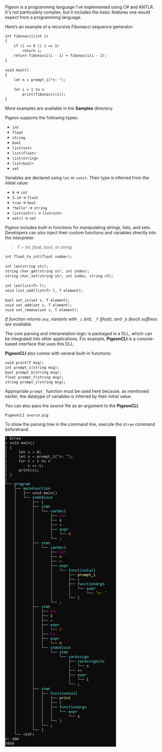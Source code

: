 Pigeon is a programming language I've implemented using C# and ANTLR. It's not particularly complex, but it includes the basic features one would expect from a programming language.

Here’s an example of a recursive Fibonacci sequence generator:

```
int fibonacci(int i)
{
    if (i == 0 || i == 1)
        return i;
    return fibonacci(i - 1) + fibonacci(i - 2);
}

void main()
{
    let n = prompt_i("n: ");

    for i = 1 to n
        print(fibonacci(i));
}
```

More examples are available in the **Samples** directory.

Pigeon supports the following types:

* `int`
* `float`
* `string`
* `bool`
* `list<int>`
* `list<float>`
* `list<string>`
* `list<bool>`
* `set`

Variables are declared using `let` or `const`. Their type is inferred from the initial value:

* `0` → `int`
* `3.14` → `float`
* `true` → `bool`
* `"hello"` → `string`
* `list<int>()` → `list<int>`
* `set()` → `set`

Pigeon includes built-in functions for manipulating strings, lists, and sets. Developers can also inject their custom functions and variables directly into the interpreter.

 > *T = int, float, bool, or string*

```
int float_to_int(float number);

int len(string str);
string char_get(string str, int index);
string char_set(string str, int index, string ch);

int len(list<T> l);
void list_add(list<T> l, T element);

bool set_in(set s, T element);
void set_add(set s, T element);
void set_remove(set s, T element);
```

*If function returns `any`, variants with `_i` (int), `_f` (float), and `_b` (bool) suffixes are available.*

The core parsing and interpretation logic is packaged in a DLL, which can be integrated into other applications. For example, **PigeonCLI** is a console-based interface that uses this DLL.

**PigeonCLI** also comes with several built-in functions:

```
void print(T msg);
int prompt_i(string msg);
bool prompt_b(string msg);
float prompt_f(string msg);
string prompt_s(string msg);
```

Appropriate `prompt_` function must be used here because, as mentioned earlier, the datatype of variables is inferred by their initial value.

You can also pass the source file as an argument to the **PigeonCLI**.

```
PigeonCLI source.pig
```

To show the parsing tree in the command line, execute the `$tree` command beforehand.

![Parsing Tree Example](tree.png)
